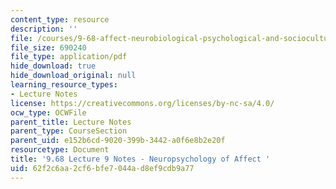 ```yaml
---
content_type: resource
description: ''
file: /courses/9-68-affect-neurobiological-psychological-and-sociocultural-counterparts-of-feelings-spring-2013/62f2c6aa2cf6bfe7044ad8ef9cdb9a77_MIT9_68S13_Kll_Cs_Crnlg_L9.pdf
file_size: 690240
file_type: application/pdf
hide_download: true
hide_download_original: null
learning_resource_types:
- Lecture Notes
license: https://creativecommons.org/licenses/by-nc-sa/4.0/
ocw_type: OCWFile
parent_title: Lecture Notes
parent_type: CourseSection
parent_uid: e152b6cd-9020-399b-3442-a0f6e8b2e20f
resourcetype: Document
title: '9.68 Lecture 9 Notes - Neuropsychology of Affect '
uid: 62f2c6aa-2cf6-bfe7-044a-d8ef9cdb9a77
---
```

